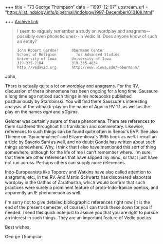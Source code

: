 +++
title = "73 George Thompson"
date = "1997-12-07"
upstream_url = "https://list.indology.info/pipermail/indology/1997-December/010108.html"

+++
[Archive link](https://list.indology.info/pipermail/indology/1997-December/010108.html)

>I seem to vaguely remember a study on wordplay and anagrams--possibily
>even phonetic ones--in Vedic lit.  Does anyone know of such an entity?
>
>
>~~~~~~~~~~~~~~~~~~~~~~~~~~~~~~~~~~~~~~~~~~~~~~~~~~~~~~~~~
>John Robert Gardner      Obermann Center
>School of Religion         for Advanced Studies
>University of Iowa       University of Iowa
>319-335-2164             319-335-4034
>http://vedavid.org       http://www.uiowa.edu/~obermann/
>~~~~~~~~~~~~~~~~~~~~~~~~~~~~~~~~~~~~~~~~~~~~~~~~~~~~~~~~~
John,

There is actually quite a lot on wordplay and anagrams. For the RV,
discussion of these phenomena has been ongoing for a long time. Saussure a
long time ago noticed such things in his notebooks published posthumously
by Starobinski. You will find there Saussure's interesting analysis of the
vibhakti-play on the name of Agni in RV 1.1, as well as the play on the
names *agni* and *aGgiras*.

Geldner was certainly aware of these phenomena. There are references to
them scattered throughout his translation and commentary. Likewise,
references to such things can be found quite often in Renou's EVP. See also
Thieme on 'Sprachmalerei' and Elizarenkova's 1995 book as well. I recall an
article by Saverio Sani as well, and no doubt Gonda has written about such
things somewhere. Why, I think that I also have mentioned this sort of
thing somewhere, although for the life of me I can't remember where. I'm
sure that there are other references that have slipped my mind, or that I
just have not run across. Perhaps others can supply more references.

Indo-Europeanists like Toporov and Watkins have also called attention to
anagrams, etc., in the RV. And Martin Schwartz has discovered elaborate
wordplay in the Gathas of Zarathustra, which would confirm that such
practices were surely a prominent feature of proto-Indo-Iranian poetics,
and apparently an IE phenomenon as well.

I'm sorry not to give detailed bibliographic references right now [it is
the end of the present semester, of course]. I can track these down for you
if needed. I send this quick note just to assure you that you are right to
pursue an interest in such things. They are an important feature of Vedic
poetics

Best wishes,

George Thompson



